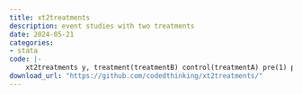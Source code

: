 ```yaml
---
title: xt2treatments
description: event studies with two treatments
date: 2024-05-21
categories:
- stata
code: |-
    xt2treatments y, treatment(treatmentB) control(treatmentA) pre(1) post(3) weighting(equal)
download_url: "https://github.com/codedthinking/xt2treatments/"
---
```

